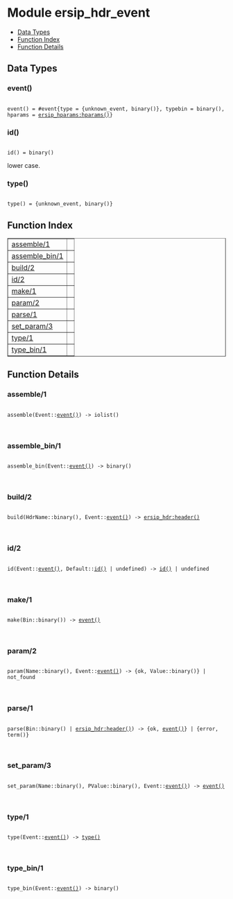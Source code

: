 

# Module ersip_hdr_event #
* [Data Types](#types)
* [Function Index](#index)
* [Function Details](#functions)

<a name="types"></a>

## Data Types ##




### <a name="type-event">event()</a> ###


<pre><code>
event() = #event{type = {unknown_event, binary()}, typebin = binary(), hparams = <a href="ersip_hparams.md#type-hparams">ersip_hparams:hparams()</a>}
</code></pre>




### <a name="type-id">id()</a> ###


<pre><code>
id() = binary()
</code></pre>

 lower case.



### <a name="type-type">type()</a> ###


<pre><code>
type() = {unknown_event, binary()}
</code></pre>

<a name="index"></a>

## Function Index ##


<table width="100%" border="1" cellspacing="0" cellpadding="2" summary="function index"><tr><td valign="top"><a href="#assemble-1">assemble/1</a></td><td></td></tr><tr><td valign="top"><a href="#assemble_bin-1">assemble_bin/1</a></td><td></td></tr><tr><td valign="top"><a href="#build-2">build/2</a></td><td></td></tr><tr><td valign="top"><a href="#id-2">id/2</a></td><td></td></tr><tr><td valign="top"><a href="#make-1">make/1</a></td><td></td></tr><tr><td valign="top"><a href="#param-2">param/2</a></td><td></td></tr><tr><td valign="top"><a href="#parse-1">parse/1</a></td><td></td></tr><tr><td valign="top"><a href="#set_param-3">set_param/3</a></td><td></td></tr><tr><td valign="top"><a href="#type-1">type/1</a></td><td></td></tr><tr><td valign="top"><a href="#type_bin-1">type_bin/1</a></td><td></td></tr></table>


<a name="functions"></a>

## Function Details ##

<a name="assemble-1"></a>

### assemble/1 ###

<pre><code>
assemble(Event::<a href="#type-event">event()</a>) -&gt; iolist()
</code></pre>
<br />

<a name="assemble_bin-1"></a>

### assemble_bin/1 ###

<pre><code>
assemble_bin(Event::<a href="#type-event">event()</a>) -&gt; binary()
</code></pre>
<br />

<a name="build-2"></a>

### build/2 ###

<pre><code>
build(HdrName::binary(), Event::<a href="#type-event">event()</a>) -&gt; <a href="ersip_hdr.md#type-header">ersip_hdr:header()</a>
</code></pre>
<br />

<a name="id-2"></a>

### id/2 ###

<pre><code>
id(Event::<a href="#type-event">event()</a>, Default::<a href="#type-id">id()</a> | undefined) -&gt; <a href="#type-id">id()</a> | undefined
</code></pre>
<br />

<a name="make-1"></a>

### make/1 ###

<pre><code>
make(Bin::binary()) -&gt; <a href="#type-event">event()</a>
</code></pre>
<br />

<a name="param-2"></a>

### param/2 ###

<pre><code>
param(Name::binary(), Event::<a href="#type-event">event()</a>) -&gt; {ok, Value::binary()} | not_found
</code></pre>
<br />

<a name="parse-1"></a>

### parse/1 ###

<pre><code>
parse(Bin::binary() | <a href="ersip_hdr.md#type-header">ersip_hdr:header()</a>) -&gt; {ok, <a href="#type-event">event()</a>} | {error, term()}
</code></pre>
<br />

<a name="set_param-3"></a>

### set_param/3 ###

<pre><code>
set_param(Name::binary(), PValue::binary(), Event::<a href="#type-event">event()</a>) -&gt; <a href="#type-event">event()</a>
</code></pre>
<br />

<a name="type-1"></a>

### type/1 ###

<pre><code>
type(Event::<a href="#type-event">event()</a>) -&gt; <a href="#type-type">type()</a>
</code></pre>
<br />

<a name="type_bin-1"></a>

### type_bin/1 ###

<pre><code>
type_bin(Event::<a href="#type-event">event()</a>) -&gt; binary()
</code></pre>
<br />

